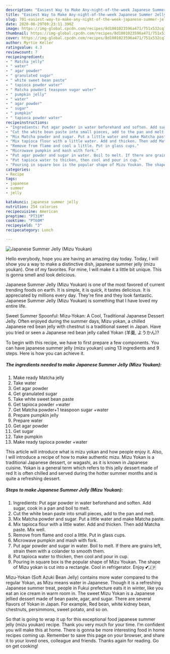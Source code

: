 ```yaml
---
description: "Easiest Way to Make Any-night-of-the-week Japanese Summer Jelly (Mizu Youkan)"
title: "Easiest Way to Make Any-night-of-the-week Japanese Summer Jelly (Mizu Youkan)"
slug: 701-easiest-way-to-make-any-night-of-the-week-japanese-summer-jelly-mizu-youkan
date: 2020-06-29T09:23:11.390Z
image: https://img-global.cpcdn.com/recipes/8d1001023596a471/751x532cq70/japanese-summer-jelly-mizu-youkan-recipe-main-photo.jpg
thumbnail: https://img-global.cpcdn.com/recipes/8d1001023596a471/751x532cq70/japanese-summer-jelly-mizu-youkan-recipe-main-photo.jpg
cover: https://img-global.cpcdn.com/recipes/8d1001023596a471/751x532cq70/japanese-summer-jelly-mizu-youkan-recipe-main-photo.jpg
author: Myrtie Keller
ratingvalue: 4.3
reviewcount: 7
recipeingredient:
- " Matcha jelly"
- " water"
- " agar powder"
- " granulated sugar"
- " white sweet bean paste"
- " tapioca powder water"
- " Matcha powder1 teaspoon sugar water"
- " pumpkin jelly"
- " water"
- " agar powder"
- " sugar"
- " pumpkin"
- " tapioca powder water"
recipeinstructions:
- "Ingredients: Put agar powder in water beforehand and soften. Add sugar, cook in a pan and boil to melt."
- "Cut the white bean paste into small pieces, add to the pan and melt."
- "Mix Matcha powder and sugar. Put a little water and make Matcha paste."
- "Mix tapioca flour with a little water. Add and thicken. Then add Matcha paste. Mix well."
- "Remove from flame and cool a little. Put in glass cups."
- "Microwave pumpkin and mash with fork."
- "Put agar powder and sugar in water. Boil to melt. If there are grains left, strain them with a colander to smooth them."
- "Put tapioca water to thicken, then cool and pour in cup."
- "Pouring in square box is the popular shape of Mizu Youkan. The shape of Mizu yokan is cut into a rectangle. Cool in refrigerator. Enjoy 💕🇯🇵"
categories:
- Recipe
tags:
- japanese
- summer
- jelly

katakunci: japanese summer jelly 
nutrition: 254 calories
recipecuisine: American
preptime: "PT31M"
cooktime: "PT60M"
recipeyield: "3"
recipecategory: Lunch

---
```



![Japanese Summer Jelly (Mizu Youkan)](https://img-global.cpcdn.com/recipes/8d1001023596a471/751x532cq70/japanese-summer-jelly-mizu-youkan-recipe-main-photo.jpg)

Hello everybody, hope you are having an amazing day today. Today, I will show you a way to make a distinctive dish, japanese summer jelly (mizu youkan). One of my favorites. For mine, I will make it a little bit unique. This is gonna smell and look delicious.

Japanese Summer Jelly (Mizu Youkan) is one of the most favored of current trending foods on earth. It is simple, it is quick, it tastes delicious. It is appreciated by millions every day. They're fine and they look fantastic. Japanese Summer Jelly (Mizu Youkan) is something that I have loved my entire life.

Sweet Summer Spoonful: Mizu-Yokan: A Cool, Traditional Japanese Dessert Jelly. Often enjoyed during the summer days, Mizu yokan, a chilled Japanese red bean jelly with chestnut is a traditional sweet in Japan. Have you tried or seen a Japanese red bean jelly called Yokan (羊羹, ようかん)?


To begin with this recipe, we have to first prepare a few components. You can have japanese summer jelly (mizu youkan) using 13 ingredients and 9 steps. Here is how you can achieve it.

<!--inarticleads1-->

##### The ingredients needed to make Japanese Summer Jelly (Mizu Youkan):

1. Make ready  Matcha jelly
1. Take  water
1. Get  agar powder
1. Get  granulated sugar
1. Take  white sweet bean paste
1. Get  tapioca powder +water
1. Get  Matcha powder+1 teaspoon sugar +water
1. Prepare  pumpkin jelly
1. Prepare  water
1. Get  agar powder
1. Get  sugar
1. Take  pumpkin
1. Make ready  tapioca powder +water


This article will introduce what is mizu yokan and how people enjoy it. Also, I will introduce a recipe of how to make authentic mizu. Mizu Yokan is a traditional Japanese dessert, or wagashi, as it is known in Japanese cuisine. Yokan is a general term which refers to this jelly dessert made of red It is often chilled and served during the hotter summer months and is quite a refreshing dessert. 

<!--inarticleads2-->

##### Steps to make Japanese Summer Jelly (Mizu Youkan):

1. Ingredients: Put agar powder in water beforehand and soften. Add sugar, cook in a pan and boil to melt.
1. Cut the white bean paste into small pieces, add to the pan and melt.
1. Mix Matcha powder and sugar. Put a little water and make Matcha paste.
1. Mix tapioca flour with a little water. Add and thicken. Then add Matcha paste. Mix well.
1. Remove from flame and cool a little. Put in glass cups.
1. Microwave pumpkin and mash with fork.
1. Put agar powder and sugar in water. Boil to melt. If there are grains left, strain them with a colander to smooth them.
1. Put tapioca water to thicken, then cool and pour in cup.
1. Pouring in square box is the popular shape of Mizu Youkan. The shape of Mizu yokan is cut into a rectangle. Cool in refrigerator. Enjoy 💕🇯🇵


Mizu-Yokan (Soft Azuki Bean Jelly) contains more water compared to the regular Yokan, as Mizu means water in Japanese. Though it is a refreshing Japanese summer treat, people in Fukui prefecture eats it in winter, like you eat an ice cream in warm room in. The sweet Mizu Yokan is a Japanese jellied dessert made of bean paste, agar, and sugar. There are several flavors of Yokan in Japan. For example, Red bean, white kidney bean, chestnuts, persimmons, sweet potato, and so on. 

So that is going to wrap it up for this exceptional food japanese summer jelly (mizu youkan) recipe. Thank you very much for your time. I'm confident you will make this at home. There is gonna be more interesting food in home recipes coming up. Remember to save this page on your browser, and share it to your loved ones, colleague and friends. Thanks again for reading. Go on get cooking!
